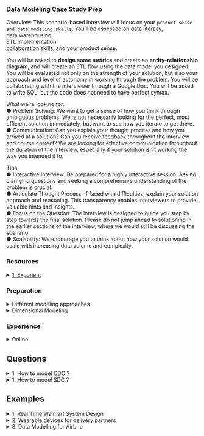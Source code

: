 ### Data Modeling Case Study Prep 

Overview: This scenario-based interview will focus on your `product sense and data modeling skills`. You’ll be assessed on
data literacy,\
data warehousing,\
ETL implementation,\
collaboration skills, 
and your product sense. 

You will be asked to **design some metrics** and
create an **entity-relationship diagram**, and will create an
ETL flow using the data model you designed. You will be
evaluated not only on the strength of your solution, but
also your approach and level of autonomy in working
through the problem. You will be collaborating with the
interviewer through a Google Doc. You will be asked to
write SQL, but the code does not need to have perfect syntax.

What we’re looking for:\
● Problem Solving: We want to get a sense of how you think through ambiguous problems!
We’re not necessarily looking for the perfect, most efficient solution immediately, but want
to see how you iterate to get there.\
● Communication: Can you explain your thought process and how you arrived at a
solution? Can you receive feedback throughout the interview and course correct? We are
looking for effective communication throughout the duration of the interview, especially if
your solution isn’t working the way you intended it to.

Tips:\
● Interactive Interview: Be prepared for a highly interactive session. Asking clarifying
questions and seeking a comprehensive understanding of the problem is crucial.\
● Articulate Thought Process: If faced with difficulties, explain your solution approach and
reasoning. This transparency enables interviewers to provide valuable hints and insights.\
● Focus on the Question: The interview is designed to guide you step by step towards the
final solution. Please do not jump ahead to solutioning in the earlier sections of the
interview, where we would still be discussing the scenario.\
● Scalability: We encourage you to think about how your solution would scale with
increasing data volume and complexity.


### Resources
<details>
<summary> <a href="https://www.tryexponent.com/courses/data-engineering/data-modeling-interviews/data-modeling-intro">1. Exponent</a>
</summary>

- Identifying business requirements and technical constraints
- Designing a dimensional model for a data warehouse with appropriate fact and dimension tables.
- Design trade-offs: How you weigh different design options and articulate their pros and cons.
- Performance considerations: Your understanding of how to optimize the model for query performance and scalability.
- Creating an ER diagram of your solution, typically including 3-5 tables
- Adapting your data model to new requirements or feedback.


Key areas of assessment include:

1. Defining appropriate grain for fact tables
2. Identifying relevant dimensions and facts
3. Handling slowly changing dimensions
4. Considering query patterns and performance implications
5. Addressing data volume and scalability concerns
6. Articulating design choices and trade-offs

</details>

### Preparation 
<details>
<summary> Different modeling approaches</summary>
Understand trade-offs: Study the pros and cons of different modeling approaches, such as star schemas vs. snowflake schemas, or normalized vs. denormalized designs.

It’s about understanding the bigger picture:
1. Diagnosis: If DAU or MAU drops, how would you diagnose it? Which metrics would you check? What questions would you ask?
2. Product Strategy: How would you improve user retention? What data would help drive that decision?

</details>


<details>
<summary> Dimensional Modeling</summary>
Ensure a thorough understanding of dimensional modeling, including fact tables, dimension tables, and slowly changing dimensions


### Fact data Model 
- Transaction
- Periodic Snapshot Fact Table 
- Accumulating Snapshot
- Bridge Tables (Factless Fact Tables)

</details>


### Experience
<details>
<summary> Online  </summary>

1. Fixed question - wearable device track, query writing, user avg, how many days login, logout date, BI idea, build data modal - how will keys interact? (Manish Kumar Youtube)
2. You're a PM at a food delivery app where conversion rates have declined over the past week. How would you investigate the causes? (Conversion: From users browsing to placing orders.)
3. [On DoorDash, there are missing item and wrong item issues for deliveries. How would you analyze each of them?](https://www.tryexponent.com/questions/4862/doordash-order-issue-analysis)
4. Growth, scaling challenges for setting up a new DoorDash campaign (Glassdoor)

</details>

## Questions 
<details>
<summary> 1. How to model CDC ?</summary>
</details>

<details>
<summary> 1. How to model SDC ?</summary>
</details>

## Examples 
<details>
<summary> 1. Real Time Walmart System Design </summary>

Initially business explained by interviewer - (They said transactional but expectation was analytical)

1. Asked for DAU = 20 million 
2. 86400 sec in a day - rounded to 10^5  (we know this)
3. 20* 10^6 / 10^5 = 200 users per sec 
4. they are writing 5 things so 200*5 = 1000 writes/sec in DB
5. Request will be 2.5 times of this = 2500 

Transactional System 
- Latency
- Consistency

Q- He asked, Why are you doing all this?
A- To asses how large the data will be, which DB should be used, latency, schema evolve, sql or no sql should be used? 
He asked for tables - wanted to go for analytical system - dimensional modelling 

Q- I asked, Which portion you want to make ? Order 
A- I said, okay Order and user 

Order Table 
- user_id (FK)
- order_id (PK)
- order_date
- order_amount
- quantity
- discount

User Table 
- user_id (PK)
- login_date 
- logout_date

Q: He asked Where are Shipment details, cart, whishlist, inventory? 
Q: Asked One to many or many to many mapping

Shipping Table (Acummulating Snapshot) - to analyse where clogging is happening in supply chain 
                                       - All dates as we know multiple steps in a shipping process
- order_id
- order_date 
- dispatch_date
- shipment_date 
- out_for_delivery_date 
- delivered_date

Cart Table 
- user_id
- product_id
- cart_added_date

Product Table 
- product_id (PK)
- seller_id

Seller Profile Table 
- seller_id
- seller


Q: If we have to search in NoSQL, user will search a query in amazon search bar, how will you do? 
A: Elastic Search - text search easier in it 
Product name - if user make a typo, we have to show all relevant products 
Let's say user type datawarehouse then we have to show him all books containing that keyword 

Q: How will you implement this? Write query for this
A: 

Q: How will user journey happen for this search and how will you return to user? He wanted to test microservices 
A: User_login -> authentication -> success -> search button /api/v1/search/ -> payload(keyword) -> will keep pools and choose one to make elastic connection -> pass payload to query -> response of the page url -> parse on the user page (encoding json, protobuff, Atlassian recently changed)

LLD 
Q: Write code to implement this 
app.post("/api/v1/search")
 Search.search()

Tried to use Design Pattern in this 

ABC is abstract base class in python 
whosoever inherit this class will have to implement these functions 

class abs_methos(ABC):
    def __init__(self):
        self.abc = None

    def search():
        pass

    def response():
        pass

class search(abs_method):
    def __init__(self):
        self.config = config 
    
    def search("text_serach"):
        # make connection
        
        return result 

</details>

<details>
<summary> 2. Wearable devices for delivery partners </summary>
 
 - To track activity metrics like steps taken, distance traveled, and active time during deliveries. 
 - The goal is to improve `Dasher efficiency`, `optimize delivery routes`, and enhance overall health and safety.
 - Design a data model to store and analyze this wearable device data, define key metrics for success, and outline how the data will be processed. 

### Answer
1. Entities
    - Dasher
        - dasher_id: VARCHAR(50), PRIMARY KEY, Unique identifier for each Dasher
        - name: VARCHAR(100), NOT NULL, Dasher’s full name
        - start_date: DATE, NOT NULL, Date joined DoorDash
    - Wearable
        - wearable_id
        - dasher_id as FK 
    - Activity_Log
        - log_id
        - wearable_id as FK
        - timestamp
        - lat
        - long
        - steps
        - distance_travelled
        - heart_rate
    - Order
        - order_id
        - dasher_id as FK
        - customer_id as FK
        - restaurant_id as FK
        - timestamps
        - rating
    - Customer
    - Restaurant
    - External_Factors
    - I used a separate Activity_Log table for scalability since wearable data is high-frequency
2. Relationships:
    - Dasher   1:N Wearable (one Dasher can have multiple devices over time).
    - Wearable 1:N Activity_Log (one device logs many entries).
    - Dasher   1:N Order (one Dasher handles many orders).
    - Order    N:1 Customer 
    - Order    N:1 Restaurant (many orders per customer/restaurant).
3. primary keys (PK) and foreign keys (FK) on connectors

Invite Questions: 
1. Does this align with DoorDash’s needs? 
2. Are there other entities or relationships you’d suggest adding?

Mention
1. Scalability: Given DoorDash’s volume, I’d partition Activity_Log by date and index timestamp and wearable_id for fast joins. This handles millions of daily logs without performance hits.
2. Data Quality: I’d build ETL checks to flag invalid lat/long or missing timestamps before loading into these tables, ensuring reliable analysis.
3. Extensibility: This model can expand to include new wearable metrics (e.g., calories burned) by adding columns to Activity_Log, or new external data (e.g., real-time traffic APIs) via External_Factors.
4. Collaboration: I’d validate this with product teams to confirm fields like rating meet reporting needs, and with infra teams to align on warehouse constraints.

Adapt to Feedback: 
1. If the interviewer challenges a design (e.g., “Why not denormalize Activity_Log into Order?”), explain your reasoning (e.g., `“Normalization helps with wearable data volume and updates”`) and offer alternatives (`“We could denormalize for specific dashboards if query speed is critical”`).

### Generate Metrics and SQL 
Step 1: Define Objectives and Assumptions
- My assumptions here are:
    1. Timestamps are in a consistent format (e.g., UTC) and mostly non-null.
    2. Rating is on a 1-5 scale.
    3. Wearable data in Activity_Log is high-frequency but can be aggregated


1. Dasher Efficiency - Average Delivery Time per Dasher, and correlate with wearable activity data like distance_travelled.
    ```sql
    SELECT dasher_id, 
        AVG(EXTRACT(EPOCH FROM (delivery_time - pickup_time))/60) AS avg_del_time_minutes  -- convert to minute 
    FROM orders 
    WHERE order_time >= CURRENT_DATE - INTERVAL '30 days' --current date 
    AND pickup_time IS NOT NULL -- remember this
    AND delivery_time IS NOT NULL -- edge case 
    GROUP BY dasher_id
    ORDER BY avg_del_time_minutes
    ```
2. Customer Satisfaction - Delivery Time and Rating Correlation
   
   - Thresholds: I’ll bucket delivery times (<20 mins, 20-30, >30) to see rating trends rather than a binary ‘related’ label, addressing aggregation needs.

   - Regional Trends: JOIN with Customer to group by approximate region using lat/long rounded to a grid (e.g., 0.1 degree), addressing the cross-question on geography.
   
   - Scalability: Indexing on order_time and customer_id for joins; consider materializing regional grids if frequently queried.

   - Buckets delivery times and groups by approximate region (lat/long rounded for simplicity), showing average ratings per bucket and area. It reveals if faster deliveries consistently yield higher ratings and if geography plays a role (e.g., urban vs. rural delays)

        ```sql 
        SELECT 
        CASE 
            WHEN EXTRACT(EPOCH FROM (o.delivery_time - o.pickup_time))/60 < 20 THEN '<20 mins'
            WHEN EXTRACT(EPOCH FROM (o.delivery_time - o.pickup_time))/60 < 30 THEN '20-30 mins'
            ELSE '>30 mins'
        END AS delivery_time_bucket,
        ROUND(c.lat, 1) || ',' || ROUND(c.long, 1) AS approx_region,
        COUNT(*) AS total_orders,
        ROUND(AVG(o.rating), 2) AS avg_rating
        FROM orders o
        JOIN customer c ON o.customer_id = c.customer_id
        WHERE o.order_time >= CURRENT_DATE - INTERVAL '30 days'
            AND o.pickup_time IS NOT NULL
            AND o.delivery_time IS NOT NULL
            AND o.rating IS NOT NULL
        GROUP BY 
            CASE 
                WHEN EXTRACT(EPOCH FROM (o.delivery_time - o.pickup_time))/60 < 20 THEN '<20 mins'
                WHEN EXTRACT(EPOCH FROM (o.delivery_time - o.pickup_time))/60 < 30 THEN '20-30 mins'
                ELSE '>30 mins'
            END,
            ROUND(c.lat, 1) || ',' || ROUND(c.long, 1)
        ORDER BY delivery_time_bucket, avg_rating DESC;
        ```
4. Health and Safety: Identifying Overexertion via Heart Rate

    - Objective: Flag Dashers with high average heart_rate (>120 bpm) during shifts, check delivery count correlation.

        ```sql
        SELECT 
        d.dasher_id,
        DATE(al.timestamp) AS activity_date,
        ROUND(AVG(al.heart_rate), 2) AS avg_heart_rate_bpm,
        COUNT(DISTINCT o.order_id) AS deliveries_completed
        FROM dasher d
        JOIN wearable w ON d.dasher_id = w.dasher_id
        JOIN activity_log al ON w.wearable_id = al.wearable_id
        LEFT JOIN orders o ON d.dasher_id = o.dasher_id
            AND DATE(o.order_time) = DATE(al.timestamp) -- is okay to join with timestamp?
        WHERE al.timestamp >= CURRENT_DATE - INTERVAL '7 days' -- is this needed - should be order date
            AND al.heart_rate IS NOT NULL
        GROUP BY d.dasher_id, DATE(al.timestamp)
        HAVING AVG(al.heart_rate) > 120
        ORDER BY avg_heart_rate_bpm DESC;
        ```
5. Route Optimization Check: Comparing Actual vs. Straight-Line Distance
    
    Objective: Check if Dashers take efficient routes by comparing distance_travelled to straight-line distance
     - Sum distance_travelled from Activity_Log between pickup_time and delivery_time
     - compute straight-line distance using Haversine formula approximation with lat/long
     - approximate straight-line as a baseline (real routes aren’t straight due to roads)
     - Scalability: Location data is voluminous; limit to recent orders and optimize joins
        ```sql
        SELECT 
            o.order_id,
            o.dasher_id,
            ROUND(SUM(al.distance_travelled), 2) AS actual_distance_km,
            ROUND(
                6371 * ACOS(
                    COS(RADIANS(r.lat)) * COS(RADIANS(c.lat)) * 
                    COS(RADIANS(c.long) - RADIANS(r.long)) + 
                    SIN(RADIANS(r.lat)) * SIN(RADIANS(c.lat))
                ), 2
            ) AS straight_line_distance_km,
            CASE 
                WHEN SUM(al.distance_travelled) > 1.5 * (6371 * ACOS(
                    COS(RADIANS(r.lat)) * COS(RADIANS(c.lat)) * 
                    COS(RADIANS(c.long) - RADIANS(r.long)) + 
                    SIN(RADIANS(r.lat)) * SIN(RADIANS(c.lat))
                )) THEN 'Inefficient'
                ELSE 'Efficient'
            END AS route_efficiency
            FROM orders o
            JOIN restaurant r ON o.restaurant_id = r.restaurant_id
            JOIN customer c ON o.customer_id = c.customer_id
            JOIN activity_log al ON o.dasher_id = al.wearable_id::text -- Adjust linkage as needed
                AND al.timestamp BETWEEN o.pickup_time AND o.delivery_time
            WHERE o.order_time >= CURRENT_DATE - INTERVAL '7 days'
                AND o.pickup_time IS NOT NULL
                AND o.delivery_time IS NOT NULL
            GROUP BY o.order_id, o.dasher_id, r.lat, r.long, c.lat, c.long
            ORDER BY actual_distance_km DESC
            LIMIT 100;
        ```

</details>
<details>
<summary> 3. Data Modelling for Airbnb </summary>

[Video](https://www.youtube.com/watch?v=vsBo2CzJHeY)

1. Analytical or Transactional ? 

2. Choosing for Star Schema - denormalised data - efficient for reads
                            - not optimized storage

3. What Metrics are we trying to solve for? 
    - Customer Satisfaction or Enagement 
    - Pricing - Revenue - Trend in terms of reservation 

4. DataSet Identification 
    - review_fact 
    - bookings_fact 
    - revenue_fact -> more business from certain areas
    - customer_dim 
    - listing_dim

5. Dive deeper into fields to calculate metrics 
    - review_fact
        - review_id (PK)
        - booking_id (FK to booking_fact) -- is imp so that only users who have stayed at airbnb are able to leave a review
        - listing_id (FK to listing dim)
        - user_id (FK to customer dim)
        - review_date (FK to date_dim) -- date or timestamp
        - review_text
        - rating (scale 1-5)
        - response_time 
    - listing_dim
        - listing_id (PK)
        - location 
        - listed_date
        - num_of_rooms 
        - host_id (FK to host dim)
        - property_type (house, apartment)
    - host
        - host_id (PK)
        - name 
        - email 
        - superhost 
        - joindate 
        - country
        - phonenumber 
        - response_rate 
    - customer_dim 
        - user_dim (PK)
        - name 
        - contact 
        - email
        - country 
        - joining_date 
    - date_dim 
        - date (PK)
        - month
        - year
        - quarter 
        - weekofyear 
        - isholiday
    - booking_fact 
        - booking_id (PK)
        - listing_id (FK to listing_fact)
        - user_id (FK to customer_dim) 
        - host_id (FK to host)
        - booking_datetime
        - checkin 
        - checkout 
        - number_of_nights
        - cost 
        - booking_source -- invaluable to analyse which
        - number_of_guests
        - discount 
        - status (cancelled/confirmed/pending)
        - cancellation_reason 

- All date columns linked to date_dim 
- Two Facts in center and all dims around 
- Cost associated with a booking is - how many guests - analyse revenue - booking trends

- for pricing we will have revenue_fact 
    - revenue_id (PK)
    - listing_id (FK)
    - booking_id (FK to booking_fact)
    - revenue_generated 
    - payment_method
    - currency 
    - payment_date 

Question - How will calculate revenue by city?
- city_dim 
    - location_id 
    - city
    - state 
    - country 
    - pincode 

```sql
    select city, sum(total_revenue) as total_revenue 
    booking_fact
    join by 
    listing_dim on booking_fact.location_id = listing_dim.location_id
    on 
    group by city
```
```sql
-- host by cancellation


```

#### Tradeoffs/Challenges - for scale of Airbnb 
- Booking fact and revenue fact enormously - so DB will slow down how we are partitioning it - so that we have guardrails around reading data 
- Partitioning ? date dim if we care about recent data 
- if we can care about Geography then partition on location 
- PK are also good candidates for partition - not making specific partition a hot partition 
- Quicker for reading, not skeweing our data and not prone to failure while writing 

#### Anything else you want to touch upon 
- review fact - we will have to deal with unstructured data, will have to apply some text processing techniques, can probably store separately - sentiment analysis 
- competitor pricing - pricing performance with other companies - dynamic pricing

</details>